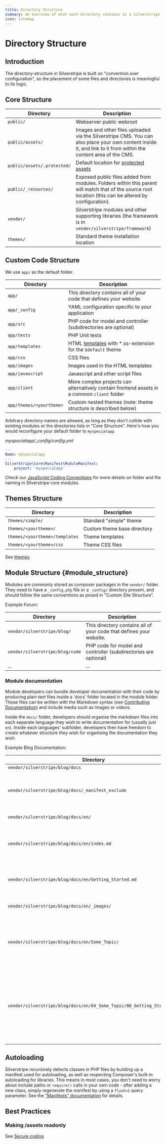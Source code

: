 ```yaml
---
title: Directory Structure
summary: An overview of what each directory contains in a Silverstripe CMS installation
icon: sitemap
---
```


# Directory Structure

## Introduction

The directory-structure in Silverstripe is built on "convention over configuration", so the placement of some files and
directories is meaningful to its logic.

## Core Structure

Directory            | Description
---------            | -----------
`public/`            | Webserver public webroot
`public/assets/`     | Images and other files uploaded via the Silverstripe CMS. You can also place your own content inside it, and link to it from within the content area of the CMS.
`public/assets/.protected/` | Default location for [protected assets](/developer_guides/files/file_security)
`public/_resources/` | Exposed public files added from modules. Folders within this parent will match that of the source root location (this can be altered by configuration).
`vendor/`            | Silverstripe modules and other supporting libraries (the framework is in `vendor/silverstripe/framework`)
`themes/`            | Standard theme installation location

## Custom Code Structure

We use `app/` as the default folder.

| Directory             | Description                                                         |
 | ---------             | -----------                                                         |
| `app/`           | This directory contains all of your code that defines your website. |
| `app/_config`    | YAML configuration specific to  your application                    |
| `app/src`        | PHP code for model and controller (subdirectories are optional)     |
| `app/tests`      | PHP Unit tests                                                      |
| `app/templates`  | HTML [templates](/developer_guides/templates) with *.ss-extension for the `$default` theme   |
| `app/css `       | CSS files                                                           |
| `app/images `    | Images used in the HTML templates                                   |
| `app/javascript` | Javascript and other script files                                   |
| `app/client`     | More complex projects can alternatively contain frontend assets in a common `client` folder |
| `app/themes/<yourtheme>` | Custom nested themes (note: theme structure is described below)     |

Arbitrary directory-names are allowed, as long as they don't collide with existing modules or the directories lists in
"Core Structure". Here's how you would reconfigure your default folder to `myspecialapp`.

*myspecialapp/_config/config.yml*

```yml
---
Name: myspecialapp
---
SilverStripe\Core\Manifest\ModuleManifest:
    project: 'myspecialapp'
```

Check our [JavaScript Coding Conventions](javascript_coding_conventions) for more details on folder and file naming in
Silverstripe core modules.

## Themes Structure

| Directory                       | Description                                                     |
 | ------------------              | ---------------------------                                     |
| `themes/simple/`                | Standard "simple" theme                                         |
| `themes/<yourtheme>/`           | Custom theme base directory                                     |
| `themes/<yourtheme>/templates`  | Theme templates                                                 |
| `themes/<yourtheme>/css`        | Theme CSS files                                                 |

See [themes](/developer_guides/templates/themes).

## Module Structure {#module_structure}

Modules are commonly stored as composer packages in the `vendor/` folder. They need to have a `_config.php` file or
a `_config/` directory present, and should follow the same conventions as posed in "Custom Site Structure".

Example Forum:

| Directory  | Description                                                         |
 | ---------  | -----------                                                         |
| `vendor/silverstripe/blog/`| This directory contains all of your code that defines your website. |
| `vendor/silverstripe/blog/code` | PHP code for model and controller (subdirectories are optional)     |
| ...        | ...                                                                 |

### Module documentation

Module developers can bundle developer documentation with their code by producing plain text files inside a 'docs'
folder located in the module folder. These files can be written with the Markdown syntax
(see [Contributing Documentation](/contributing/documentation))
and include media such as images or videos.

Inside the `docs/` folder, developers should organise the markdown files into each separate language they wish to write
documentation for (usually just `en`). Inside each languages' subfolder, developers then have freedom to create whatever
structure they wish for organising the documentation they wish.

Example Blog Documentation:

| Directory  | Description                                                         |
 | ---------  | -----------                                                         |
| `vendor/silverstripe/blog/docs` | |
| `vendor/silverstripe/blog/docs/_manifest_exclude` | Empty file to signify that Silverstripe does not need to load classes from this folder |
| `vendor/silverstripe/blog/docs/en/`       | English documentation  |
| `vendor/silverstripe/blog/docs/en/index.md`    | Documentation homepage. Should provide an introduction and links to remaining docs |
| `vendor/silverstripe/blog/docs/en/Getting_Started.md` | Documentation page. Naming convention is Uppercase and underscores. |
| `vendor/silverstripe/blog/docs/en/_images/` | Folder to store any images or media |
| `vendor/silverstripe/blog/docs/en/Some_Topic/` | You can organise documentation into nested folders. Naming convention is Uppercase and underscores. |
| `vendor/silverstripe/blog/docs/en/04_Some_Topic/00_Getting_Started.md`|Structure is created by use of numbered prefixes. This applies to nested folders and documentations pages, index.md should not have a prefix.|

## Autoloading

Silverstripe recursively detects classes in PHP files by building up a manifest used for autoloading, as well as
respecting Composer's built-in autoloading for libraries. This means in most cases, you don't need to worry about
include paths or `require()` calls in your own code - after adding a new class, simply regenerate the manifest by using
a `flush=1` query parameter. See the ["Manifests" documentation](/developer_guides/execution_pipeline/manifests) for
details.

## Best Practices

### Making /assets readonly

See [Secure coding](/developer_guides/security/secure_coding#filesystem)
